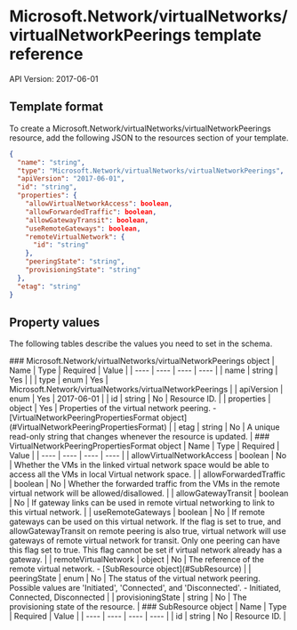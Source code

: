 # Microsoft.Network/virtualNetworks/virtualNetworkPeerings template reference
API Version: 2017-06-01
## Template format

To create a Microsoft.Network/virtualNetworks/virtualNetworkPeerings resource, add the following JSON to the resources section of your template.

```json
{
  "name": "string",
  "type": "Microsoft.Network/virtualNetworks/virtualNetworkPeerings",
  "apiVersion": "2017-06-01",
  "id": "string",
  "properties": {
    "allowVirtualNetworkAccess": boolean,
    "allowForwardedTraffic": boolean,
    "allowGatewayTransit": boolean,
    "useRemoteGateways": boolean,
    "remoteVirtualNetwork": {
      "id": "string"
    },
    "peeringState": "string",
    "provisioningState": "string"
  },
  "etag": "string"
}
```
## Property values

The following tables describe the values you need to set in the schema.

<a id="Microsoft.Network/virtualNetworks/virtualNetworkPeerings" />
### Microsoft.Network/virtualNetworks/virtualNetworkPeerings object
|  Name | Type | Required | Value |
|  ---- | ---- | ---- | ---- |
|  name | string | Yes |  |
|  type | enum | Yes | Microsoft.Network/virtualNetworks/virtualNetworkPeerings |
|  apiVersion | enum | Yes | 2017-06-01 |
|  id | string | No | Resource ID. |
|  properties | object | Yes | Properties of the virtual network peering. - [VirtualNetworkPeeringPropertiesFormat object](#VirtualNetworkPeeringPropertiesFormat) |
|  etag | string | No | A unique read-only string that changes whenever the resource is updated. |


<a id="VirtualNetworkPeeringPropertiesFormat" />
### VirtualNetworkPeeringPropertiesFormat object
|  Name | Type | Required | Value |
|  ---- | ---- | ---- | ---- |
|  allowVirtualNetworkAccess | boolean | No | Whether the VMs in the linked virtual network space would be able to access all the VMs in local Virtual network space. |
|  allowForwardedTraffic | boolean | No | Whether the forwarded traffic from the VMs in the remote virtual network will be allowed/disallowed. |
|  allowGatewayTransit | boolean | No | If gateway links can be used in remote virtual networking to link to this virtual network. |
|  useRemoteGateways | boolean | No | If remote gateways can be used on this virtual network. If the flag is set to true, and allowGatewayTransit on remote peering is also true, virtual network will use gateways of remote virtual network for transit. Only one peering can have this flag set to true. This flag cannot be set if virtual network already has a gateway. |
|  remoteVirtualNetwork | object | No | The reference of the remote virtual network. - [SubResource object](#SubResource) |
|  peeringState | enum | No | The status of the virtual network peering. Possible values are 'Initiated', 'Connected', and 'Disconnected'. - Initiated, Connected, Disconnected |
|  provisioningState | string | No | The provisioning state of the resource. |


<a id="SubResource" />
### SubResource object
|  Name | Type | Required | Value |
|  ---- | ---- | ---- | ---- |
|  id | string | No | Resource ID. |

